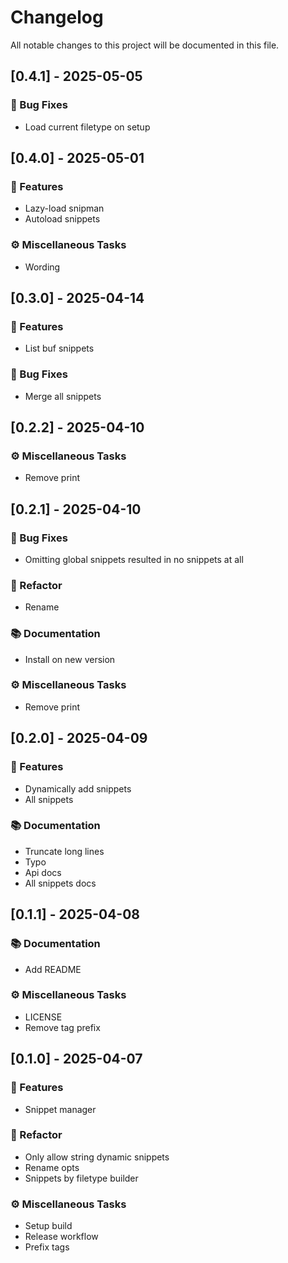 # Changelog

All notable changes to this project will be documented in this file.

## [0.4.1] - 2025-05-05

### 🐛 Bug Fixes

- Load current filetype on setup

## [0.4.0] - 2025-05-01

### 🚀 Features

- Lazy-load snipman
- Autoload snippets

### ⚙️ Miscellaneous Tasks

- Wording

## [0.3.0] - 2025-04-14

### 🚀 Features

- List buf snippets

### 🐛 Bug Fixes

- Merge all snippets

## [0.2.2] - 2025-04-10

### ⚙️ Miscellaneous Tasks

- Remove print

## [0.2.1] - 2025-04-10

### 🐛 Bug Fixes

- Omitting global snippets resulted in no snippets at all

### 🚜 Refactor

- Rename

### 📚 Documentation

- Install on new version

### ⚙️ Miscellaneous Tasks

- Remove print

## [0.2.0] - 2025-04-09

### 🚀 Features

- Dynamically add snippets
- All snippets

### 📚 Documentation

- Truncate long lines
- Typo
- Api docs
- All snippets docs

## [0.1.1] - 2025-04-08

### 📚 Documentation

- Add README

### ⚙️ Miscellaneous Tasks

- LICENSE
- Remove tag prefix

## [0.1.0] - 2025-04-07

### 🚀 Features

- Snippet manager

### 🚜 Refactor

- Only allow string dynamic snippets
- Rename opts
- Snippets by filetype builder

### ⚙️ Miscellaneous Tasks

- Setup build
- Release workflow
- Prefix tags

<!-- generated by git-cliff -->
